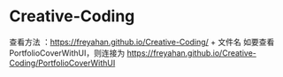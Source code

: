# Creative-Coding
查看方法 ：https://freyahan.github.io/Creative-Coding/ + 文件名
如要查看PortfolioCoverWithUI，则连接为 https://freyahan.github.io/Creative-Coding/PortfolioCoverWithUI
